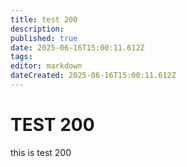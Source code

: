 ```yaml
---
title: test 200
description: 
published: true
date: 2025-06-16T15:00:11.612Z
tags: 
editor: markdown
dateCreated: 2025-06-16T15:00:11.612Z
---
```


# TEST 200
this is test 200
